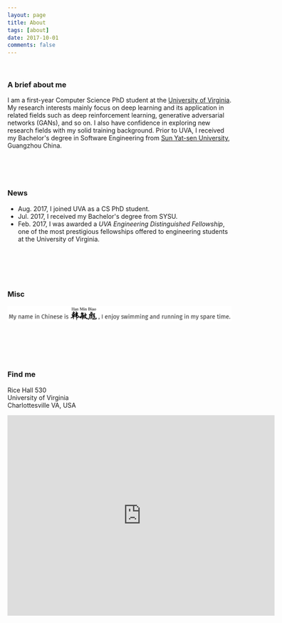 ```yaml
---
layout: page
title: About
tags: [about]
date: 2017-10-01
comments: false
---
```

    
### A brief about me
I am a first-year Computer Science PhD student at the [University of Virginia](http://www.virginia.edu/). My research interests mainly focus on deep learning and its application in related fields such as deep reinforcement learning, generative adversarial networks (GANs), and so on. I also have confidence in exploring new research fields with my solid training background. Prior to UVA, I received my Bachelor's degree in Software Engineering from [Sun Yat-sen University](http://www.sysu.edu.cn/2012/en/index.htm), Guangzhou China.     
   
<br>
<br>
<br>
     
### News
- Aug. 2017, I joined UVA as a CS PhD student.
- Jul. 2017, I received my Bachelor's degree from SYSU.
- Feb. 2017, I was awarded a *UVA Engineering Distinguished Fellowship*, one of the most prestigious fellowships offered to engineering students at the University of Virginia.    
       
               
<br>
<br>
<br>
<br>
   
### Misc
<img src ="misc.png" align="left">     
  
<br>
<br>
<br>
<br>
<br>
      
### Find me                          
Rice Hall 530 <br>
University of Virginia <br>
Charlottesville VA, USA
<iframe src="https://www.google.com/maps/embed?pb=!1m18!1m12!1m3!1d3142.6640259805117!2d-78.51291658412367!3d38.031611329713534!2m3!1f0!2f0!3f0!3m2!1i1024!2i768!4f13.1!3m3!1m2!1s0x89b3865b677c5335%3A0x6490aa88130497ec!2sRice+Hall+Information+Technology+Engineering+Building%2C+85+Engineer&#39;s+Way%2C+Charlottesville%2C+VA+22903!5e0!3m2!1sen!2sus!4v1507406545368" width="600" height="450" frameborder="0" style="border:0" allowfullscreen></iframe>


